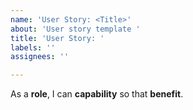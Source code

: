 ```yaml
---
name: 'User Story: <Title>'
about: 'User story template '
title: 'User Story: '
labels: ''
assignees: ''

---
```


As a **role**, I can **capability** so that **benefit**.
